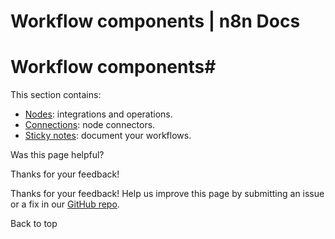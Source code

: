 # Workflow components | n8n Docs

[ ](https://github.com/n8n-io/n8n-docs/edit/main/docs/workflows/components/index.md "Edit this page")

# Workflow components#

This section contains:

  * [Nodes](nodes/): integrations and operations.
  * [Connections](connections/): node connectors.
  * [Sticky notes](sticky-notes/): document your workflows.

Was this page helpful? 

Thanks for your feedback! 

Thanks for your feedback! Help us improve this page by submitting an issue or a fix in our [GitHub repo](https://github.com/n8n-io/n8n-docs). 

Back to top